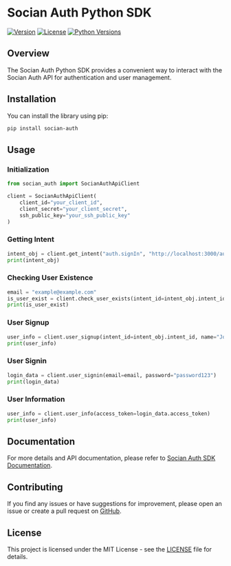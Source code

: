 # Socian Auth Python SDK

[![Version](https://img.shields.io/pypi/v/socian-auth)](https://pypi.org/project/socian-auth/)
[![License](https://img.shields.io/pypi/l/socian-auth)](https://opensource.org/licenses/MIT)
[![Python Versions](https://img.shields.io/pypi/pyversions/socian-auth)](https://pypi.org/project/socian-auth/)

## Overview

The Socian Auth Python SDK provides a convenient way to interact with the Socian Auth API for authentication and user management.

## Installation

You can install the library using pip:

```bash
pip install socian-auth
```
## Usage

### Initialization
```python
from socian_auth import SocianAuthApiClient

client = SocianAuthApiClient(
    client_id="your_client_id",
    client_secret="your_client_secret",
    ssh_public_key="your_ssh_public_key"
)
```
### Getting Intent
```python
intent_obj = client.get_intent("auth.signIn", "http://localhost:3000/auth/callback")
print(intent_obj)
```

### Checking User Existence
```python
email = "example@example.com"
is_user_exist = client.check_user_exists(intent_id=intent_obj.intent_id, email=email)
print(is_user_exist)
```

### User Signup
```python
user_info = client.user_signup(intent_id=intent_obj.intent_id, name="John Doe", email=email, password="password123")
print(user_info)
```


### User Signin
```python
login_data = client.user_signin(email=email, password="password123")
print(login_data)
```


### User Information
```python
user_info = client.user_info(access_token=login_data.access_token)
print(user_info)
```


## Documentation

For more details and API documentation, please refer to [Socian Auth SDK Documentation](https://github.com/socian/socian_auth_sdk_python).

## Contributing

If you find any issues or have suggestions for improvement, please open an issue or create a pull request on [GitHub](https://github.com/socian/socian_auth_sdk_python).

## License

This project is licensed under the MIT License - see the [LICENSE](LICENSE) file for details.



